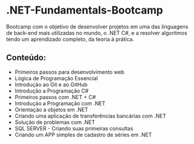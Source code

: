 # .NET-Fundamentals-Bootcamp
Bootcamp com o objetivo de desenvolver projetos em uma das linguagens de back-end mais utilizadas no mundo, o .NET C#, e a resolver algoritmos tendo um aprendizado completo, da teoria à prática.

## Conteúdo:
- Primeiros passos para desenvolvimento web <br/>
- Lógica de Programação Essencial <br/>
- Introdução ao Git e ao GitHub <br/>
- Introdução a Programação C# <br/>
- Primeiros passos com .NET + C# <br/>
- Introdução a Programação com .NET <br/>
- Orientação a objetos em .NET <br/>
- Criando uma aplicação de transferências bancárias com .NET <br/>
- Solução de problemas com .NET <br/>
- SQL SERVER - Criando suas primeiras consultas <br/>
- Criando um APP simples de cadastro de séries em .NET
